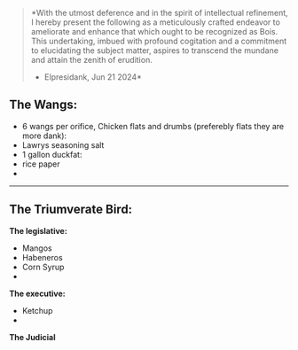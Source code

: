 > *With the utmost deference and in the spirit of intellectual refinement, I hereby present the following as a meticulously crafted endeavor to ameliorate and enhance that which ought to be recognized as Bois. This undertaking, imbued with profound cogitation and a commitment to elucidating the subject matter, aspires to transcend the mundane and attain the zenith of erudition.
> 
> - Elpresidank, Jun 21 2024*



## The Wangs:

- 6 wangs per orifice, Chicken flats and drumbs (preferebly flats they are more dank): 
- Lawrys seasoning salt
- 1 gallon duckfat: 
- rice paper
- 
---
## The Triumverate Bird:

**The legislative:**
- Mangos
- Habeneros
- Corn Syrup
- 
**The executive:**
- Ketchup
- 
**The Judicial**
